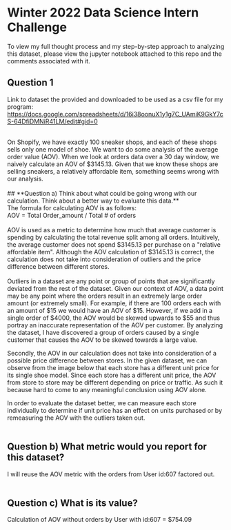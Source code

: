 # **Winter 2022 Data Science Intern Challenge**
To view my full thought process and my step-by-step approach to analyzing this dataset, please view the jupyter notebook attached to this repo and the comments associated with it. 

## Question 1

Link to dataset the provided and downloaded to be used as a csv file for my program: <br>
https://docs.google.com/spreadsheets/d/16i38oonuX1y1g7C_UAmiK9GkY7cS-64DfiDMNiR41LM/edit#gid=0

<br>
On Shopify, we have exactly 100 sneaker shops, and each of these shops sells only one model of shoe. We want to do some analysis of the average order value (AOV). When we look at orders data over a 30 day window, we naively calculate an AOV of $3145.13. Given that we know these shops are selling sneakers, a relatively affordable item, something seems wrong with our analysis. 
<br><br>
## **Question a) Think about what could be going wrong with our calculation. Think about a better way to evaluate this data.**
<br>
The formula for calculating AOV is as follows: <br>
AOV = Total Order_amount / Total # of orders
<br> <br>
AOV is used as a metric to determine how much that average customer is spending by calculating the total revenue split among all orders. Intuitively, the average customer does not spend $3145.13 per purchase on a "relative affordable item". Although the AOV calculation of $3145.13 is correct, the calculation does not take into consideration of outliers and the price difference between different stores. 
<br><br>
Outliers in a dataset are any point or group of points that are significantly deviated from the rest of the dataset. Given our context of AOV, a data point may be any point where the orders result in an extremely large order amount (or extremely small). 
For example, if there are 100 orders each with an amount of $15 we would have an AOV of $15. However, if we add in a single order of $4000, the AOV would be skewed upwards to $55 and thus portray an inaccurate representation of the AOV per customer. By analyzing the dataset, I have discovered a group of orders caused by a single customer that causes the AOV to be skewed towards a large value. 

Secondly, the AOV in our calculation does not take into consideration of a possible price difference between stores. In the given dataset, we can observe from the image below that each store has a different unit price for its single shoe model. Since each store has a different unit price, the AOV from store to store may be different depending on price or traffic. As such it because hard to come to any meaningful conclusion using AOV alone.  

In order to evaluate the dataset better, we can measure each store individually to determine if unit price has an effect on units purchased or by remeasuring the AOV with the outliers taken out. 
<br><br>

## **Question b) What metric would you report for this dataset?**
I will reuse the AOV metric with the orders from User id:607 factored out. 
<br><br>

## **Question c) What is its value?**
Calculation of AOV without orders by User with id:607 = $754.09
<br><br>

